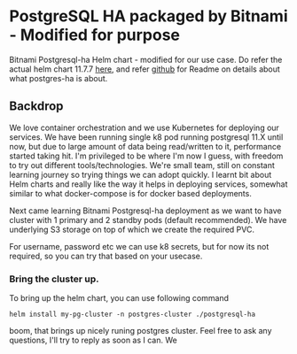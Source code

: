 <!--- app-name: PostgreSQL HA -->

# PostgreSQL HA packaged by Bitnami - Modified  for purpose

Bitnami Postgresql-ha Helm chart - modified for our use case. Do refer the actual helm chart 11.7.7 [here](https://artifacthub.io/packages/helm/bitnami/postgresql-ha/11.7.7), and refer [github](https://github.com/bitnami/charts/tree/main/bitnami/postgresql-ha) for Readme on details about what postgres-ha is about.

## Backdrop
We love container orchestration and we use Kubernetes for deploying our services. We have been running single k8 pod running postgresql 11.X until now, but due to large amount of data being read/written to it, performance started taking hit.  I'm privileged to be where I'm now I guess, with freedom to try out different tools/technologies. We're small team, still on constant learning journey so trying things we can adopt quickly. I learnt bit about Helm charts and really like the way it helps in deploying services, somewhat similar to what docker-compose is for docker based deployments. 

Next came learning Bitnami Postgresql-ha deployment as we want to have cluster with 1 primary and 2 standby pods (default recommended). We have underlying S3 storage on top of which we create the required PVC.

For username, password etc we can use k8 secrets, but for now its not required, so you can try that based on your usecase.
### Bring the cluster up.

To bring up the helm chart, you can use following command

    helm install my-pg-cluster -n postgres-cluster ./postgresql-ha

boom, that brings up nicely runing postgres cluster. Feel free to ask any  questions, I'll try to reply as soon as I can. We